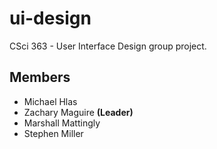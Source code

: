 ui-design
=========

CSci 363 - User Interface Design group project.

Members
-------
* Michael Hlas
* Zachary Maguire **(Leader)**
* Marshall Mattingly
* Stephen Miller
